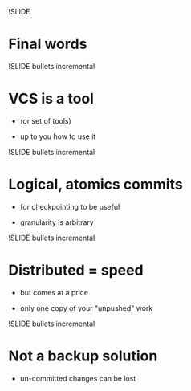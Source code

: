 !SLIDE

# Final words

!SLIDE bullets incremental

# VCS is a tool

- (or set of tools)

- up to you how to use it

!SLIDE bullets incremental

# Logical, atomics commits

- for checkpointing to be useful

- granularity is arbitrary

!SLIDE bullets incremental

# Distributed = speed

- but comes at a price

- only one copy of your "unpushed" work

!SLIDE bullets incremental

# Not a backup solution

- un-committed changes can be lost
